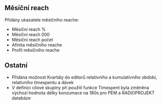 ﻿---
categories: [kiwi]
layout: kiwi
---

## Měsíční reach
Přidány ukazatele měsíčního reache: 

<ul><li>Měsíční reach %</li>
<li>Měsíční reach 000</li>
<li>Měsíční reach počet</li>
<li>Afinita měsíčního reache</li>
<li>Profil měsíčního reache</li></ul>



## Ostatní
<ul>


<li>Přidána možnost Kvartály do editorů relativního a kumulativního období, relativního timespentu a dávek</li>
<li>V definici cílové skupiny při použití funkce Timespent byla změněna výchozí hodnota délky konzumace na 180s pro PEM a RADIOPROJEKT databáze</li>
</ul>

